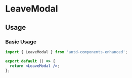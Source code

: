 # LeaveModal

## Usage

### Basic Usage

```jsx
import { LeaveModal } from 'antd-components-enhanced';

export default () => {
  return <LeaveModal />;
};
```
